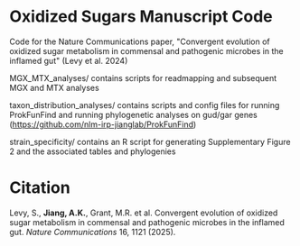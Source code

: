 # Oxidized Sugars Manuscript Code
Code for the Nature Communications paper, "Convergent evolution of oxidized sugar metabolism in commensal and pathogenic microbes in the inflamed gut" (Levy et al. 2024)

MGX_MTX_analyses/ contains scripts for readmapping and subsequent MGX and 
MTX analyses

taxon_distribution_analyses/ contains scripts and config files for running ProkFunFind and running phylogenetic analyses on gud/gar genes 
(https://github.com/nlm-irp-jianglab/ProkFunFind)

strain_specificity/ contains an R script for generating Supplementary Figure 2 and the associated tables and phylogenies

# Citation
Levy, S., **Jiang, A.K.**, Grant, M.R. et al. Convergent evolution of oxidized sugar metabolism in commensal and pathogenic microbes in the inflamed gut. *Nature Communications* 16, 1121 (2025).
